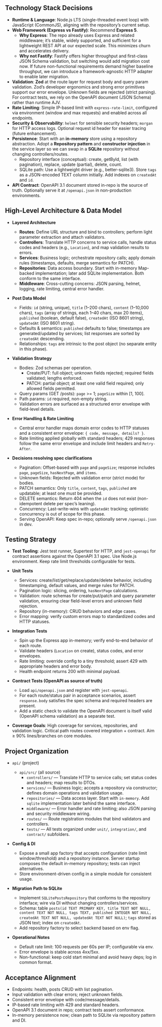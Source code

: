 ## Technology Stack Decisions

- **Runtime & Language**: Node.js LTS (single-threaded event loop) with JavaScript (CommonJS), aligning with the repository’s current setup.
- **Web Framework (Express vs Fastify)**: Recommend **Express 5**.
  - **Why Express**: The repo already uses Express and related middleware; it’s stable, widely supported, and sufficient for a lightweight REST API at our expected scale. This minimizes churn and accelerates delivery.
  - **Why not Fastify**: Fastify offers higher throughput and first-class JSON Schema validation, but switching would add migration cost now. If future non-functional requirements demand higher baseline throughput, we can introduce a framework-agnostic HTTP adapter to enable later migration.
- **Validation**: **Zod** at the route layer for request body and query param validation. Zod’s developer ergonomics and strong error primitives support our error envelope. Unknown fields are rejected (strict parsing). For contract tests, we rely on the OpenAPI document (JSON Schema) rather than runtime AJV.
- **Rate Limiting**: Simple IP-based limit with `express-rate-limit`, configured via environment (window and max requests) and enabled across all endpoints.
- **Security & Observability**: `helmet` for sensible security headers; `morgan` for HTTP access logs. Optional request id header for easier tracing (future enhancement).
- **Persistence**: Start with an **in-memory** store using a repository abstraction. Adopt a **Repository pattern** and **constructor injection** in the service layer so we can swap in a **SQLite** repository without changing controllers/routes.
  - Repository interface (conceptual): create, getById, list (with pagination), replace, update (partial), delete, count.
  - SQLite path: Use a lightweight driver (e.g., better-sqlite3). Store `tags` as a JSON-encoded TEXT column initially. Add indexes on `createdAt` and `id`.
- **API Contract**: OpenAPI 3.1 document stored in-repo is the source of truth. Optionally serve it at `/openapi.json` in non-production environments.


## High-Level Architecture & Data Model

- **Layered Architecture**
  - **Routes**: Define URL structure and bind to controllers; perform light parameter extraction and attach validators.
  - **Controllers**: Translate HTTP concerns to service calls, handle status codes and headers (e.g., `Location`), and map validation results to errors.
  - **Services**: Business logic; orchestrate repository calls; apply domain rules (timestamps, defaults, merge semantics for PATCH).
  - **Repositories**: Data access boundary. Start with in-memory Map-backed implementation; later add SQLite implementation. Both conform to the same interface.
  - **Middleware**: Cross-cutting concerns: JSON parsing, helmet, logging, rate limiting, central error handler.

- **Post Data Model**
  - Fields: `id` (string, unique), `title` (1–200 chars), `content` (1–10,000 chars), `tags` (array of strings, each 1–40 chars, max 20 items), `published` (boolean, default false), `createdAt` (ISO 8601 string), `updatedAt` (ISO 8601 string).
  - Defaults & semantics: `published` defaults to false; timestamps are generated/updated by services; list responses are sorted by `createdAt` descending.
  - Relationships: `tags` are intrinsic to the post object (no separate entity in this phase).

- **Validation Strategy**
  - Bodies: Zod schemas per operation.
    - Create/PUT: full object; unknown fields rejected; required fields validated; lengths enforced.
    - PATCH: partial object; at least one valid field required; only allowed fields permitted.
  - Query params (GET /posts): `page` >= 1; `pageSize` within [1, 100].
  - Path params: `id` required, non-empty string.
  - Validation errors are surfaced as a structured error envelope with field-level details.

- **Error Handling & Rate Limiting**
  - Central error handler maps domain error codes to HTTP statuses and a consistent error envelope: `{ code, message, details? }`.
  - Rate limiting applied globally with standard headers; 429 responses follow the same error envelope and include limit headers and `Retry-After`.

- **Decisions resolving spec clarifications**
  - Pagination: Offset-based with `page` and `pageSize`; response includes `page`, `pageSize`, `hasNextPage`, and `items`.
  - Unknown fields: Rejected with validation error (strict mode) for bodies.
  - PATCH semantics: Only `title`, `content`, `tags`, `published` are updatable; at least one must be provided.
  - DELETE semantics: Return 404 when the `id` does not exist (non-idempotent delete per spec’s leaning).
  - Concurrency: Last-write-wins with `updatedAt` tracking; optimistic concurrency is out of scope for this phase.
  - Serving OpenAPI: Keep spec in-repo; optionally serve `/openapi.json` in dev.


## Testing Strategy

- **Test Tooling**: Jest test runner, Supertest for HTTP, and `jest-openapi` for contract assertions against the OpenAPI 3.1 spec. Use Node.js environment. Keep rate limit thresholds configurable for tests.

- **Unit Tests**
  - Services: create/list/get/replace/update/delete behavior, including timestamping, default values, and merge rules for PATCH.
  - Pagination logic: slicing, ordering, `hasNextPage` calculations.
  - Validation: route schemas for create/put/patch and query parameter validation, ensuring clear field-level errors and unknown field rejection.
  - Repository (in-memory): CRUD behaviors and edge cases.
  - Error mapping: verify custom errors map to standardized codes and HTTP statuses.

- **Integration Tests**
  - Spin up the Express app in-memory; verify end-to-end behavior of each route.
  - Validate headers (`Location` on create), status codes, and error envelopes.
  - Rate limiting: override config to a tiny threshold; assert 429 with appropriate headers and error body.
  - Health endpoint returns 200 with minimal payload.

- **Contract Tests (OpenAPI as source of truth)**
  - Load `api/openapi.json` and register with `jest-openapi`.
  - For each route/status pair in acceptance scenarios, assert `response.body` satisfies the spec schema and required headers are present.
  - Add a static check to validate the OpenAPI document is itself valid (OpenAPI schema validation) as a separate test.

- **Coverage Goals**: High coverage for services, repositories, and validation logic. Critical path routes covered integration + contract. Aim ≥ 90% lines/branches on core modules.


## Project Organization

- `api/` (project)
  - `api/src/` (all source)
    - `controllers/` — Translate HTTP to service calls; set status codes and headers; map results to DTOs.
    - `services/` — Business logic; accepts a repository via constructor; defines domain operations and validation usage.
    - `repositories/` — Data access layer. Start with `in-memory`. Add `sqlite` implementation later behind the same interface.
    - `middleware/` — Error handler and rate limiting; also JSON parsing and security middleware wiring.
    - `routes/` — Route registration modules that bind validators and controllers.
    - `tests/` — All tests organized under `unit/`, `integration/`, and `contract/` subfolders.

- **Config & DI**
  - Expose a small app factory that accepts configuration (rate limit window/threshold) and a repository instance. Server startup composes the default in-memory repository; tests can inject alternatives.
  - Store environment-driven config in a simple module for consistent usage.

- **Migration Path to SQLite**
  - Implement `SQLitePostsRepository` that conforms to the repository interface; wire via DI without changing controllers/services.
  - Schema: table `posts(id TEXT PRIMARY KEY, title TEXT NOT NULL, content TEXT NOT NULL, tags TEXT, published INTEGER NOT NULL, createdAt TEXT NOT NULL, updatedAt TEXT NOT NULL)`; `tags` stored as JSON text; index on `createdAt`.
  - Add repository factory to select backend based on env flag.

- **Operational Notes**
  - Default rate limit: 100 requests per 60s per IP; configurable via env.
  - Error envelope is stable across 4xx/5xx.
  - Non-functional: keep cold start minimal and avoid heavy deps; log in common format.


## Acceptance Alignment

- Endpoints: health, posts CRUD with list pagination.
- Input validation with clear errors; reject unknown fields.
- Consistent error envelope with code/message/details.
- IP-based rate limiting with 429 and standard headers.
- OpenAPI 3.1 document in repo; contract tests assert conformance.
- In-memory persistence now; clean path to SQLite via repository pattern and DI.


